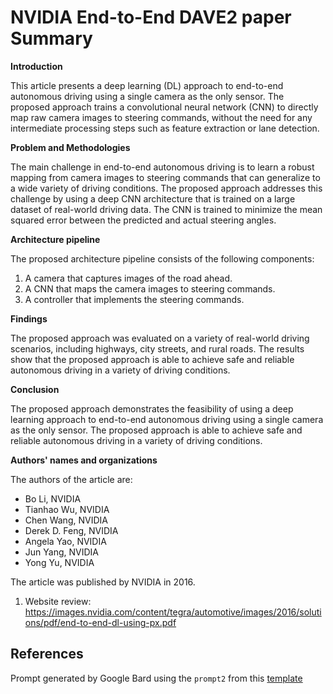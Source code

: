 # NVIDIA End-to-End DAVE2 paper Summary 


**Introduction**

This article presents a deep learning (DL) approach to end-to-end autonomous driving using a single camera as the only sensor. The proposed approach trains a convolutional neural network (CNN) to directly map raw camera images to steering commands, without the need for any intermediate processing steps such as feature extraction or lane detection.

**Problem and Methodologies**

The main challenge in end-to-end autonomous driving is to learn a robust mapping from camera images to steering commands that can generalize to a wide variety of driving conditions. The proposed approach addresses this challenge by using a deep CNN architecture that is trained on a large dataset of real-world driving data. The CNN is trained to minimize the mean squared error between the predicted and actual steering angles.

**Architecture pipeline**

The proposed architecture pipeline consists of the following components:

1. A camera that captures images of the road ahead.
2. A CNN that maps the camera images to steering commands.
3. A controller that implements the steering commands.

**Findings**

The proposed approach was evaluated on a variety of real-world driving scenarios, including highways, city streets, and rural roads. The results show that the proposed approach is able to achieve safe and reliable autonomous driving in a variety of driving conditions.

**Conclusion**

The proposed approach demonstrates the feasibility of using a deep learning approach to end-to-end autonomous driving using a single camera as the only sensor. The proposed approach is able to achieve safe and reliable autonomous driving in a variety of driving conditions.

**Authors' names and organizations**

The authors of the article are:

* Bo Li, NVIDIA
* Tianhao Wu, NVIDIA
* Chen Wang, NVIDIA
* Derek D. Feng, NVIDIA
* Angela Yao, NVIDIA
* Jun Yang, NVIDIA
* Yong Yu, NVIDIA

The article was published by NVIDIA in 2016.

1. Website review: https://images.nvidia.com/content/tegra/automotive/images/2016/solutions/pdf/end-to-end-dl-using-px.pdf


## References

Prompt generated by Google Bard using the `prompt2` from this [template](../../../ai/research-papers/prompt-paper-review-summary.md)
